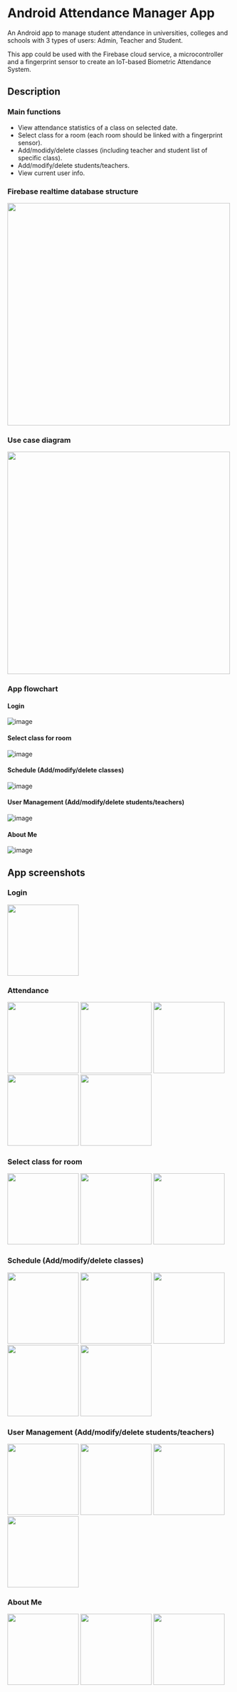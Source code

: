 # Android Attendance Manager App

An Android app to manage student attendance in universities, colleges and schools with 3 types of users: Admin, Teacher and Student.

This app could be used with the Firebase cloud service, a microcontroller and a fingerprint sensor to create an IoT-based Biometric Attendance System.

## Description

### Main functions

* View attendance statistics of a class on selected date.
* Select class for a room (each room should be linked with a fingerprint sensor).
* Add/modidy/delete classes (including teacher and student list of specific class).
* Add/modify/delete students/teachers.
* View current user info.

### Firebase realtime database structure

<p float="left">
  <img src="https://drive.google.com/uc?export=view&id=1l05shTOAdq4TnI_NOEDyr2kkvSPDWmlW" width="500" />
</p>

### Use case diagram

<p float="left">
  <img src="https://drive.google.com/uc?export=view&id=1ZPPjTf9FNoWLYKRQFaK5JNsmIxwqbHPY" width="500" />
</p>

### App flowchart

#### Login 

![image](https://drive.google.com/uc?export=view&id=17f7oZl3yfZd_Esjc7fMYVvv0psIB67rd)

#### Select class for room

![image](https://drive.google.com/uc?export=view&id=1N-D_QgH82MVHJTiCdGwOlGIMUWp1tQWc)

#### Schedule (Add/modify/delete classes)

![image](https://drive.google.com/uc?export=view&id=1TJ1N3QVxbeBiBFhGKTcdlH5Xqr3Q52lT)

#### User Management (Add/modify/delete students/teachers)

![image](https://drive.google.com/uc?export=view&id=1pH0NW-UwZ90uFq74lUL7PxhcIs-HalIj)

#### About Me

![image](https://drive.google.com/uc?export=view&id=1HcPHfsGiSPp8mgXlrWFoa8JpmJ59t6lh)


## App screenshots

### Login 

<p float="left">
  <img src="https://drive.google.com/uc?export=view&id=1dCJecWG5DDpU0_Jjufqgwr23o6qrkZXo" width="160" />
</p>

### Attendance

<p float="left">
  <img src="https://drive.google.com/uc?export=view&id=1dS1TskEUmzNQOi1LWDwPwEmcuOxcz4XO" width="160" />
  <img src="https://drive.google.com/uc?export=view&id=1dXB5urCtWlND-8rc-AFVfGUh0--xhFM1" width="160" /> 
  <img src="https://drive.google.com/uc?export=view&id=1dZJHq7K88mLNHkPq3GH6FSOVgXBPwPUz" width="160" /> 
  <img src="https://drive.google.com/uc?export=view&id=1dZTObSV8HP3U3UDwbP2O9X-VxcwGkIHD" width="160" /> 
  <img src="https://drive.google.com/uc?export=view&id=1dfZhE5Z84pxN4PT00WUp8ln5CbqrTCmp" width="160" /> 
</p>

### Select class for room

<p float="left">
  <img src="https://drive.google.com/uc?export=view&id=1diUthpOWgH5gDxdbVHevriZPGNNS4HZN" width="160" />
  <img src="https://drive.google.com/uc?export=view&id=1dsOZpaGrxi3yj8DA6uT7m5JR_pgiWLOj" width="160" /> 
  <img src="https://drive.google.com/uc?export=view&id=1dsm5q6fUBO9HmZCj81_Z2Vukc9xk2nwS" width="160" /> 
</p>

### Schedule (Add/modify/delete classes)

<p float="left">
  <img src="https://drive.google.com/uc?export=view&id=1dwCEuZRWRo9QPaEydcPaZF1AMTxnKOa3" width="160" />
  <img src="https://drive.google.com/uc?export=view&id=1e3w4Z3gd1wCdHIaGIc3rC7i837mpJEKU" width="160" /> 
  <img src="https://drive.google.com/uc?export=view&id=1e8uymEXqgkvpFBwrvOlOen1tcZRL8g2u" width="160" /> 
  <img src="https://drive.google.com/uc?export=view&id=1eAp01uEyH_if4M6b7knGuw6nOLqrBu_H" width="160" /> 
  <img src="https://drive.google.com/uc?export=view&id=1eDe6T6-xZzjImdTR2qPVkQ2H6DaoaUdP" width="160" /> 
</p>

### User Management (Add/modify/delete students/teachers)

<p float="left">
  <img src="https://drive.google.com/uc?export=view&id=1eFXhLuzP1pDGDyWSFyUexGC2LBP6NT_c" width="160" />
  <img src="https://drive.google.com/uc?export=view&id=1eHFY6z9S4a8pNgoiKBHBiuqpv3FY0VGI" width="160" /> 
  <img src="https://drive.google.com/uc?export=view&id=1eIGlX3x0S9GLDP_110KI1XzT4gJAIvd0" width="160" /> 
  <img src="https://drive.google.com/uc?export=view&id=1eIWgzT6zpwGGApIHWvmIGb2SKhUb4Hj-" width="160" /> 
</p>

### About Me

<p float="left">
  <img src="https://drive.google.com/uc?export=view&id=1dJVqZguUzdsEURe33UAaNngaCVLPm2gL" width="160" />
  <img src="https://drive.google.com/uc?export=view&id=1dCW8J8nGQyuMFdHOSC_9GvpYrBhI9a13" width="160" /> 
  <img src="https://drive.google.com/uc?export=view&id=1dHiXibX62HmjD-mJHQXYoQu8c3Qpqxks" width="160" /> 
</p>
